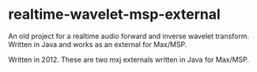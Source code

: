 # realtime-wavelet-msp-external
An old project for a realtime audio forward and inverse wavelet transform. Written in Java and works as an external for Max/MSP.

Written in 2012. These are two mxj externals written in Java for Max/MSP.
